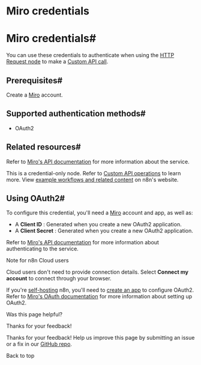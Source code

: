 # Miro credentials

[ ](https://github.com/n8n-io/n8n-docs/edit/main/docs/integrations/builtin/credentials/miro.md "Edit this page")

# Miro credentials#

You can use these credentials to authenticate when using the [HTTP Request node](../../core-nodes/n8n-nodes-base.httprequest/) to make a [Custom API call](../../../custom-operations/).

## Prerequisites#

Create a [Miro](https://miro.com/) account.

## Supported authentication methods#

  * OAuth2



## Related resources#

Refer to [Miro's API documentation](https://developers.miro.com/reference/overview) for more information about the service.

This is a credential-only node. Refer to [Custom API operations](../../../custom-operations/) to learn more. View [example workflows and related content](https://n8n.io/integrations/miro/) on n8n's website.

## Using OAuth2#

To configure this credential, you'll need a [Miro](https://miro.com/login/) account and app, as well as:

  * A **Client ID** : Generated when you create a new OAuth2 application.
  * A **Client Secret** : Generated when you create a new OAuth2 application.



Refer to [Miro's API documentation](https://developers.miro.com/reference/overview) for more information about authenticating to the service.

Note for n8n Cloud users

Cloud users don't need to provide connection details. Select **Connect my account** to connect through your browser.

If you're [self-hosting](../../../../hosting/) n8n, you'll need to [create an app](https://developers.miro.com/docs/rest-api-build-your-first-hello-world-app) to configure OAuth2. Refer to [Miro's OAuth documentation](https://developers.miro.com/docs/getting-started-with-oauth) for more information about setting up OAuth2.

Was this page helpful? 

Thanks for your feedback! 

Thanks for your feedback! Help us improve this page by submitting an issue or a fix in our [GitHub repo](https://github.com/n8n-io/n8n-docs). 

Back to top 
